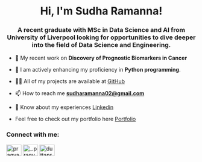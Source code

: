 
<h1 align="center">Hi, I'm Sudha Ramanna!</h1>
<h3 align="center">A recent graduate with MSc in Data Science and AI from University of Liverpool looking for opportunities to dive deeper into the field of Data Science and Engineering.</h3>

- 🔭 My recent work on **Discovery of Prognostic Biomarkers in Cancer**

- 🌱 I am actively enhancing my proficiency in **Python programming**.

- 👨‍💻 All of my projects are available at [GitHub](https://github.com/SudhaRamanna)
  
- 📫 How to reach me **sudharamanna02@gmail.com**

- 📄 Know about my experiences [Linkedin](https://www.linkedin.com/in/sudharamanna02)
  
- Feel free to check out my portfolio here [Portfolio](https://dreamy-sudharamanna.netlify.app/)

<h3 align="left">Connect with me:</h3>
<p align="left">
<a href="https://www.linkedin.com/in/sudharamanna02" target="blank"><img align="center" src="https://raw.githubusercontent.com/rahuldkjain/github-profile-readme-generator/master/src/images/icons/Social/linked-in-alt.svg" alt="pragyan-jyoti-dutta" height="30" width="40" /></a>
<a href="https://www.instagram.com/sudha_gowda02?igsh=ZTh6bjVnNzByeHAy&utm_source=qr" target="blank"><img align="center" src="https://raw.githubusercontent.com/rahuldkjain/github-profile-readme-generator/master/src/images/icons/Social/instagram.svg" alt="_.pragyan10._" height="30" width="40" /></a>
<a href="https://www.hackerrank.com/sudhagowda020599" target="blank"><img align="center" src="https://raw.githubusercontent.com/rahuldkjain/github-profile-readme-generator/master/src/images/icons/Social/hackerrank.svg" alt="duttapragyanjyo1" height="30" width="40" /></a>
</p>
